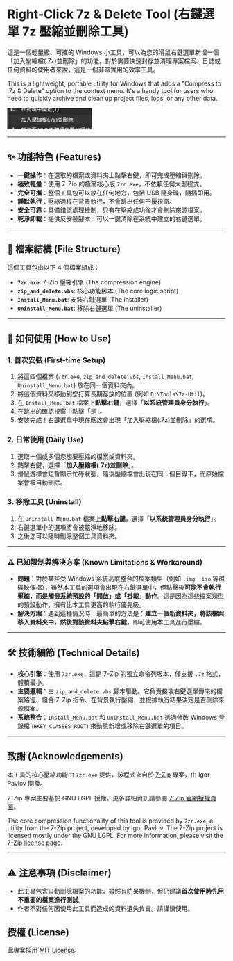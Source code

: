 # Right-Click 7z & Delete Tool (右鍵選單 7z 壓縮並刪除工具)

這是一個輕量級、可攜的 Windows 小工具，可以為您的滑鼠右鍵選單新增一個「加入壓縮檔(.7z)並刪除」的功能。對於需要快速封存並清理專案檔案、日誌或任何資料的使用者來說，這是一個非常實用的效率工具。

This is a lightweight, portable utility for Windows that adds a "Compress to .7z & Delete" option to the context menu. It's a handy tool for users who need to quickly archive and clean up project files, logs, or any other data.

![示意圖](./Right-Click-7z-Delete-Tool.jpg)

---

## ✨ 功能特色 (Features)

* **一鍵操作**：在選取的檔案或資料夾上點擊右鍵，即可完成壓縮與刪除。
* **極致輕量**：使用 7-Zip 的極簡核心版 `7zr.exe`，不依賴任何大型程式。
* **完全可攜**：整個工具包可以放在任何地方，包括 USB 隨身碟，隨插即用。
* **靜默執行**：壓縮過程在背景執行，不會跳出任何干擾視窗。
* **安全可靠**：具備錯誤處理機制，只有在壓縮成功後才會刪除來源檔案。
* **乾淨卸載**：提供反安裝腳本，可以一鍵清除在系統中建立的右鍵選單。

---

## 📂 檔案結構 (File Structure)

這個工具包由以下 4 個檔案組成：

* **`7zr.exe`**: 7-Zip 壓縮引擎 (The compression engine)
* **`zip_and_delete.vbs`**: 核心功能腳本 (The core logic script)
* **`Install_Menu.bat`**: 安裝右鍵選單 (The installer)
* **`Uninstall_Menu.bat`**: 移除右鍵選單 (The uninstaller)

---

## 🚀 如何使用 (How to Use)

### 1. 首次安裝 (First-time Setup)

1.  將這四個檔案 (`7zr.exe`, `zip_and_delete.vbs`, `Install_Menu.bat`, `Uninstall_Menu.bat`) 放在同一個資料夾內。
2.  將這個資料夾移動到您打算長期存放的位置 (例如 `D:\Tools\7z-Util`)。
3.  在 `Install_Menu.bat` 檔案上**點擊右鍵**，選擇「**以系統管理員身分執行**」。
4.  在跳出的確認視窗中點擊「是」。
5.  安裝完成！右鍵選單中現在應該會出現「加入壓縮檔(.7z)並刪除」的選項。

### 2. 日常使用 (Daily Use)

1.  選取一個或多個您想要壓縮的檔案或資料夾。
2.  點擊右鍵，選擇「**加入壓縮檔(.7z)並刪除**」。
3.  滑鼠游標會短暫顯示忙碌狀態，隨後壓縮檔會出現在同一個目錄下，而原始檔案會被自動刪除。

### 3. 移除工具 (Uninstall)

1.  在 `Uninstall_Menu.bat` 檔案上**點擊右鍵**，選擇「**以系統管理員身分執行**」。
2.  右鍵選單中的選項將會被乾淨地移除。
3.  之後您可以隨時刪除整個工具資料夾。

---

### ⚠️ 已知限制與解決方案 (Known Limitations & Workaround)

* **問題**：對於某些受 Windows 系統高度整合的檔案類型（例如 `.img`, `.iso` 等磁碟映像檔），雖然本工具的選項會出現在右鍵選單中，但點擊後**可能不會執行壓縮，而是觸發系統預設的「開啟」或「掛載」動作**。這是因為這些檔案類型的預設動作，擁有比本工具更高的執行優先級。
* **解決方案**：遇到這種情況時，最簡單的方法是：**建立一個新資料夾，將該檔案移入資料夾中，然後對該資料夾點擊右鍵**，即可使用本工具進行壓縮。

---

## 🛠️ 技術細節 (Technical Details)

* **核心引擎**：使用 `7zr.exe`，這是 7-Zip 的獨立命令列版本，僅支援 `.7z` 格式，體積最小。
* **主要邏輯**：由 `zip_and_delete.vbs` 腳本驅動。它負責接收右鍵選單傳來的檔案路徑、組合 7-Zip 指令、在背景執行壓縮，並根據執行結果決定是否刪除來源檔案。
* **系統整合**：`Install_Menu.bat` 和 `Uninstall_Menu.bat` 透過修改 Windows 登錄檔 (`HKEY_CLASSES_ROOT`) 來動態新增或移除右鍵選單的項目。

---

## 致謝 (Acknowledgements)

本工具的核心壓縮功能由 `7zr.exe` 提供，該程式來自於 [7-Zip](https://www.7-zip.org/) 專案，由 Igor Pavlov 開發。

7-Zip 專案主要基於 GNU LGPL 授權。更多詳細資訊請參閱 [7-Zip 官網授權頁面](https://www.7-zip.org/license.html)。

The core compression functionality of this tool is provided by `7zr.exe`, a utility from the 7-Zip project, developed by Igor Pavlov. The 7-Zip project is licensed mostly under the GNU LGPL. For more information, please visit the [7-Zip license page](https://www.7-zip.org/license.html).

---

## ⚠️ 注意事項 (Disclaimer)

* 此工具包含自動刪除檔案的功能，雖然有防呆機制，但仍建議**首次使用時先用不重要的檔案進行測試**。
* 作者不對任何因使用此工具而造成的資料遺失負責。請謹慎使用。

## 授權 (License)

此專案採用 [MIT License](LICENSE)。
